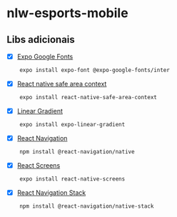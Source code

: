 # nlw-esports-mobile

## Libs adicionais
- [x] [Expo Google Fonts]('https://docs.expo.dev/guides/using-custom-fonts/')
```bash
    expo install expo-font @expo-google-fonts/inter
```
- [x]  [React native safe area context]('https://reactnavigation.org/docs/getting-started')
```bash
    expo install react-native-safe-area-context
```
- [x] [Linear Gradient]('https://docs.expo.dev/versions/latest/sdk/linear-gradient/')
```bash
    expo install expo-linear-gradient
```
- [x] [React Navigation]('')
```bash
    npm install @react-navigation/native
```
- [x] [React Screens]('')
```bash
    expo install react-native-screens
```
- [x] [React Navigation Stack]('')
```bash
    npm install @react-navigation/native-stack
```




<!--
```bash
```
```bash
```
-->